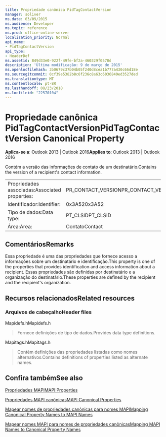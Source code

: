 ```yaml
---
title: Propriedade canônica PidTagContactVersion
manager: soliver
ms.date: 03/09/2015
ms.audience: Developer
ms.topic: reference
ms.prod: office-online-server
localization_priority: Normal
api_name:
- PidTagContactVersion
api_type:
- HeaderDef
ms.assetid: 849d33e0-922f-49fe-bf2a-460329f0570d
description: 'Última modificação: 9 de março de 2015'
ms.openlocfilehash: 3b0679c37b04b05f240d8cea1b777a430c66d18e
ms.sourcegitcommit: 0cf39e5382b8c6f236c8a63c6036849ed3527ded
ms.translationtype: MT
ms.contentlocale: pt-BR
ms.lasthandoff: 08/23/2018
ms.locfileid: "22570104"
---
```

# <a name="pidtagcontactversion-canonical-property"></a><span data-ttu-id="edd7f-103">Propriedade canônica PidTagContactVersion</span><span class="sxs-lookup"><span data-stu-id="edd7f-103">PidTagContactVersion Canonical Property</span></span>

  
  
<span data-ttu-id="edd7f-104">**Aplica-se a**: Outlook 2013 | Outlook 2016</span><span class="sxs-lookup"><span data-stu-id="edd7f-104">**Applies to**: Outlook 2013 | Outlook 2016</span></span> 
  
<span data-ttu-id="edd7f-105">Contém a versão das informações de contato de um destinatário.</span><span class="sxs-lookup"><span data-stu-id="edd7f-105">Contains the version of a recipient's contact information.</span></span>
  
|||
|:-----|:-----|
|<span data-ttu-id="edd7f-106">Propriedades associadas:</span><span class="sxs-lookup"><span data-stu-id="edd7f-106">Associated properties:</span></span>  <br/> |<span data-ttu-id="edd7f-107">PR_CONTACT_VERSION</span><span class="sxs-lookup"><span data-stu-id="edd7f-107">PR_CONTACT_VERSION</span></span>  <br/> |
|<span data-ttu-id="edd7f-108">Identificador:</span><span class="sxs-lookup"><span data-stu-id="edd7f-108">Identifier:</span></span>  <br/> |<span data-ttu-id="edd7f-109">0x3A52</span><span class="sxs-lookup"><span data-stu-id="edd7f-109">0x3A52</span></span>  <br/> |
|<span data-ttu-id="edd7f-110">Tipo de dados:</span><span class="sxs-lookup"><span data-stu-id="edd7f-110">Data type:</span></span>  <br/> |<span data-ttu-id="edd7f-111">PT_CLSID</span><span class="sxs-lookup"><span data-stu-id="edd7f-111">PT_CLSID</span></span>  <br/> |
|<span data-ttu-id="edd7f-112">Área:</span><span class="sxs-lookup"><span data-stu-id="edd7f-112">Area:</span></span>  <br/> |<span data-ttu-id="edd7f-113">Contato</span><span class="sxs-lookup"><span data-stu-id="edd7f-113">Contact</span></span>  <br/> |
   
## <a name="remarks"></a><span data-ttu-id="edd7f-114">Comentários</span><span class="sxs-lookup"><span data-stu-id="edd7f-114">Remarks</span></span>

<span data-ttu-id="edd7f-115">Essa propriedade é uma das propriedades que fornece acesso a informações sobre um destinatário e identificação.</span><span class="sxs-lookup"><span data-stu-id="edd7f-115">This property is one of the properties that provides identification and access information about a recipient.</span></span> <span data-ttu-id="edd7f-116">Essas propriedades são definidas por destinatário e a organização do destinatário.</span><span class="sxs-lookup"><span data-stu-id="edd7f-116">These properties are defined by the recipient and the recipient's organization.</span></span>
  
## <a name="related-resources"></a><span data-ttu-id="edd7f-117">Recursos relacionados</span><span class="sxs-lookup"><span data-stu-id="edd7f-117">Related resources</span></span>

### <a name="header-files"></a><span data-ttu-id="edd7f-118">Arquivos de cabeçalho</span><span class="sxs-lookup"><span data-stu-id="edd7f-118">Header files</span></span>

<span data-ttu-id="edd7f-119">Mapidefs.h</span><span class="sxs-lookup"><span data-stu-id="edd7f-119">Mapidefs.h</span></span>
  
> <span data-ttu-id="edd7f-120">Fornece definições de tipo de dados.</span><span class="sxs-lookup"><span data-stu-id="edd7f-120">Provides data type definitions.</span></span>
    
<span data-ttu-id="edd7f-121">Mapitags.h</span><span class="sxs-lookup"><span data-stu-id="edd7f-121">Mapitags.h</span></span>
  
> <span data-ttu-id="edd7f-122">Contém definições das propriedades listadas como nomes alternativos.</span><span class="sxs-lookup"><span data-stu-id="edd7f-122">Contains definitions of properties listed as alternate names.</span></span>
    
## <a name="see-also"></a><span data-ttu-id="edd7f-123">Confira também</span><span class="sxs-lookup"><span data-stu-id="edd7f-123">See also</span></span>



[<span data-ttu-id="edd7f-124">Propriedades MAPI</span><span class="sxs-lookup"><span data-stu-id="edd7f-124">MAPI Properties</span></span>](mapi-properties.md)
  
[<span data-ttu-id="edd7f-125">Propriedades MAPI canônicas</span><span class="sxs-lookup"><span data-stu-id="edd7f-125">MAPI Canonical Properties</span></span>](mapi-canonical-properties.md)
  
[<span data-ttu-id="edd7f-126">Mapear nomes de propriedades canônicas para nomes MAPI</span><span class="sxs-lookup"><span data-stu-id="edd7f-126">Mapping Canonical Property Names to MAPI Names</span></span>](mapping-canonical-property-names-to-mapi-names.md)
  
[<span data-ttu-id="edd7f-127">Mapear nomes MAPI para nomes de propriedades canônicas</span><span class="sxs-lookup"><span data-stu-id="edd7f-127">Mapping MAPI Names to Canonical Property Names</span></span>](mapping-mapi-names-to-canonical-property-names.md)

